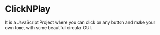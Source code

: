 # ClickNPlay
It is a JavaScript Project where you can click on any button and make your own tone, with some beautiful circular GUI.
